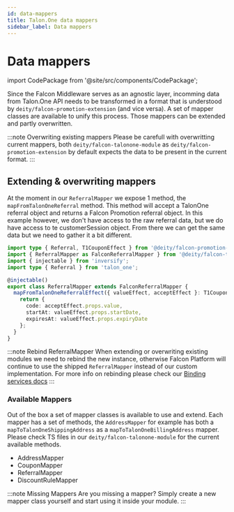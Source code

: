 ```yaml
---
id: data-mappers
title: Talon.One data mappers
sidebar_label: Data mappers
---
```


# Data mappers

import CodePackage from '@site/src/components/CodePackage';

<CodePackage name="@deity/falcon-talonone-module" />


Since the Falcon Middleware serves as an agnostic layer, incomming data from Talon.One API needs to be transformed in a format that is understood by `deity/falcon-promotion-extension` (and vice versa). A set of mapper classes are available to unify this process. Those mappers can be extended and partly overwritten.

:::note Overwriting existing mappers
Please be carefull with overwritting current mappers, both `deity/falcon-talonone-module` as `deity/falcon-promotion-extension` by default expects the data to be present in the current format.
:::

## Extending & overwriting mappers

At the moment in our `ReferralMapper` we expose 1 method, the `mapFromTalonOneReferral` method. This method will accept a TalonOne referral object and returns a Falcon Promotion referral object. In this example however, we don't have access to the raw referral data, but we do have access to te customerSession object. From there we can get the same data but we need to gather it a bit different.

```ts
import type { Referral, T1CouponEffect } from '@deity/falcon-promotion-extension';
import { ReferralMapper as FalconReferralMapper } from '@deity/falcon-talonone-module';
import { injectable } from 'inversify';
import type { Referral } from 'talon_one';

@injectable()
export class ReferralMapper extends FalconReferralMapper {
  mapFromTalonOneReferralEffect({ valueEffect, acceptEffect }: T1CouponEffect): Referral {
    return {
      code: acceptEffect.props.value,
      startAt: valueEffect.props.startDate,
      expiresAt: valueEffect.props.expiryDate
    };
  }
}
```

:::note Rebind ReferralMapper
When extending or overwriting existing modules we need to rebind the new instance, otherwise Falcon Platform will continue to use the shipped `ReferralMapper` instead of our custom implementation. For more info on rebinding please check our [Binding services docs](../../../server-v3/modules/module-api)
:::

### Available Mappers

Out of the box a set of mapper classes is available to use and extend. Each mapper has a set of methods, the `AddressMapper` for example has both a `mapToTalonOneShippingAddress` as a `mapToTalonOneBillingAddress` mapper. Please check TS files in our `deity/falcon-talonone-module` for the current available methods.

- AddressMapper
- CouponMapper
- ReferralMapper
- DiscountRuleMapper

:::note Missing Mappers
Are you missing a mapper? Simply create a new mapper class yourself and start using it inside your module.
:::

